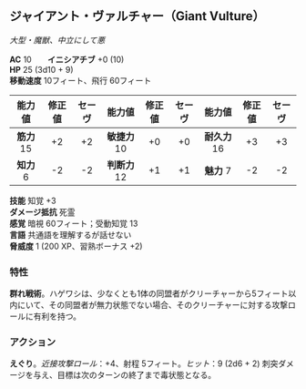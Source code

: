 ## ジャイアント・ヴァルチャー（Giant Vulture）
*大型・魔獣、中立にして悪*

**AC** 10　　**イニシアチブ** +0 (10)  
**HP** 25 (3d10 + 9)  
**移動速度** 10フィート、飛行 60フィート

| 能力値 | 修正値 | セーヴ | 能力値 | 修正値 | セーヴ | 能力値 | 修正値 | セーヴ |
|:---:|:---:|:---:|:---:|:---:|:---:|:---:|:---:|:---:|
| **筋力** 15 | +2 | +2 | **敏捷力** 10 | +0 | +0 | **耐久力** 16 | +3 | +3 |
| **知力** 6 | -2 | -2 | **判断力** 12 | +1 | +1 | **魅力** 7 | -2 | -2 |

**技能** 知覚 +3  
**ダメージ抵抗** 死霊  
**感覚** 暗視 60フィート；受動知覚 13  
**言語** 共通語を理解するが話せない  
**脅威度** 1 (200 XP、習熟ボーナス +2)

### 特性
**群れ戦術**。ハゲワシは、少なくとも1体の同盟者がクリーチャーから5フィート以内にいて、その同盟者が無力状態でない場合、そのクリーチャーに対する攻撃ロールに有利を持つ。

### アクション
**えぐり**。*近接攻撃ロール*：+4、射程 5フィート。*ヒット*：9 (2d6 + 2) 刺突ダメージを与え、目標は次のターンの終了まで毒状態となる。